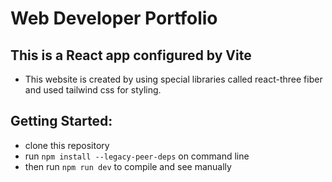 # Web Developer Portfolio

## This is a React app configured by Vite

* This website is created by using special libraries called react-three fiber and used tailwind css for styling.

## Getting Started:
- clone this repository
- run `npm install --legacy-peer-deps` on command line
- then run `npm run dev` to compile and see manually
